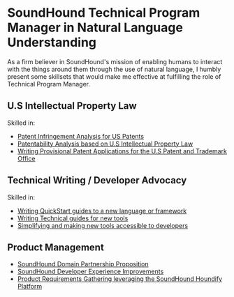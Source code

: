 # SoundHound Technical Program Manager in Natural Language Understanding

As a firm believer in SoundHound's mission of enabling humans to interact with the things around them through the use of natural language, I humbly present some skillsets that would make me effective at fulfilling the role of Technical Program Manager.

## U.S Intellectual Property Law
Skilled in:
- [Patent Infringement Analysis for US Patents](sample_patent_infringement_analysis.md)
- [Patentability Analysis based on U.S Intellectual Property Law](/patentability_analysis.pdf)
- [Writing Provisional Patent Applications for the U.S Patent and Trademark Office](/sample_provisional_patent.pdf)

## Technical Writing / Developer Advocacy
Skilled in:
- [Writing QuickStart guides to a new language or framework](https://kkspencer.github.io/tech-writing/getting-started-with-cuelang/)
- [Writing Technical guides for new tools](https://kkspencer.github.io/tech-writing/using-go-modules/)
- [Simplifying and making new tools accessible to developers](https://kkspencer.github.io/tech-writing/authoring-schemas-with-avro-idl/)

## Product Management
- [SoundHound Domain Partnership Proposition](domain_partnership_proposition.md)
- [SoundHound Developer Experience Improvements](developer_experience_improvements.md)
- [Product Requirements Gathering leveraging the SoundHound Houndify Platform](requirements_gathering.md)
